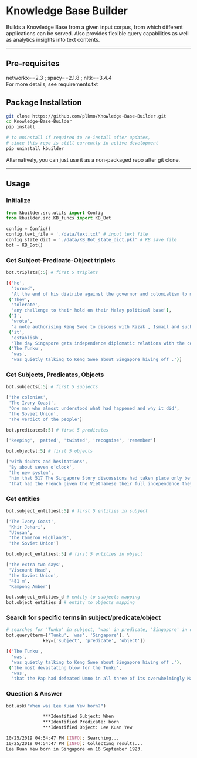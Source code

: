 # Knowledge Base Builder
Builds a Knowledge Base from a given input corpus, from which different applications can be served. Also provides flexible query capabilities as well as analytics insights into text contents.

---

## Pre-requisites
networkx==2.3 ; spacy==2.1.8 ; nltk==3.4.4  
For more details, see requirements.txt

## Package Installation
```bash
git clone https://github.com/plkmo/Knowledge-Base-Builder.git
cd Knowledge-Base-Builder
pip install .

# to uninstall if required to re-install after updates,
# since this repo is still currently in active development
pip uninstall kbuilder 
```
Alternatively, you can just use it as a non-packaged repo after git clone.

---

## Usage
### Initialize
```python
from kbuilder.src.utils import Config
from kbuilder.src.KB_funcs import KB_Bot

config = Config()
config.text_file = './data/text.txt' # input text file
config.state_dict = './data/KB_Bot_state_dict.pkl' # KB save file
bot = KB_Bot()
```

### Get Subject-Predicate-Object triplets
```python
bot.triplets[:5] # first 5 triplets
```
```bash
[('he',
  'turned',
  'At the end of his diatribe against the governor and colonialism to me the Member for Tanjong Pagar who has plagued me so consistently and so vociferously in the past but is virtually the leader of the opposition in the eyes of the public'),
 ('They',
  'tolerate',
  'any challenge to their hold on their Malay political base'),
 ('I',
  'wrote',
  'a note authorising Keng Swee to discuss with Razak , Ismail and such other federal ministers of comparable authority concerned in these matters in the central government any proposal for any constitutional rearrange\xad ments of Malaysia'),
 ('it',
  'establish',
  'The day Singapore gets independence diplomatic relations with the countries we oppose'),
 ('The Tunku',
  'was',
  'was quietly talking to Keng Swee about Singapore hiving off .')]
```

### Get Subjects, Predicates, Objects
```python
bot.subjects[:5] # first 5 subjects
```
```bash
['the colonies',
 'The Ivory Coast',
 'One man who almost understood what had happened and why it did',
 'the Soviet Union',
 'The verdict of the people']
```

```python
bot.predicates[:5] # first 5 predicates
```
```bash
['keeping', 'patted', 'twisted', 'recognise', 'remember']
```

```python
bot.objects[:5] # first 5 objects
```
```bash
['with doubts and hesitations',
 'By about seven o’clock',
 'the new system',
 'him that 517 The Singapore Story discussions had taken place only between our traders and their officials , not with Singapore government officers',
 'that had the French given the Vietnamese their full independence they might not have gone communist']
```

### Get entities
```python
bot.subject_entities[:5] # first 5 entities in subject
```
```bash
['The Ivory Coast',
 'Khir Johari',
 'Utusan',
 'the Cameron Highlands',
 'the Soviet Union']
```

```python
bot.object_entities[:5] # first 5 entities in object
```
```bash
['the extra two days',
 'Viscount Head',
 'the Soviet Union',
 '481 m',
 'Kampong Amber']
```
```python
bot.subject_entities_d # entity to subjects mapping
bot.object_entities_d # entity to objects mapping
```

### Search for specific terms in subject/predicate/object
```python
# searches for 'Tunku' in subject, 'was' in predicate, 'Singapore' in object
bot.query(term=['Tunku', 'was', 'Singapore'], \
              key=['subject', 'predicate', 'object'])
```
```bash
[('The Tunku',
  'was',
  'was quietly talking to Keng Swee about Singapore hiving off .'),
 ('the most devastating blow for the Tunku',
  'was',
  'that the Pap had defeated Umno in all three of its overwhelmingly Malay constituencies , he had specially come down which to Singapore to address on the eve of the election')]
```
### Question & Answer
```python
bot.ask("When was Lee Kuan Yew born?")
```
```bash
              ***Identified Subject: When
              ***Identified Predicate: born
              ***Identified Object: Lee Kuan Yew

10/25/2019 04:54:47 PM [INFO]: Searching...
10/25/2019 04:54:47 PM [INFO]: Collecting results...
Lee Kuan Yew born in Singapore on 16 September 1923.
```
